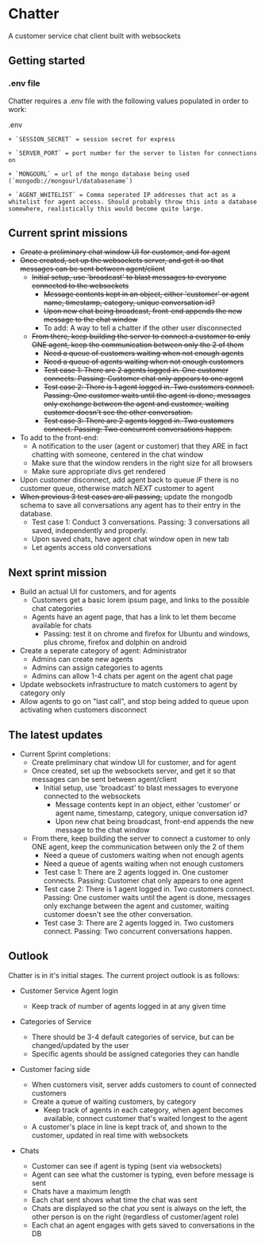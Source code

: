 # Chatter
A customer service chat client built with websockets

## Getting started

### .env file

Chatter requires a .env file with the following values populated in order to work:

.env

    + `SESSION_SECRET` = session secret for express

    + `SERVER_PORT` = port number for the server to listen for connections on

    + `MONGOURL` = url of the mongo database being used (`mongodb://mongourl/databasename`)

    + `AGENT_WHITELIST` = Comma seperated IP addresses that act as a whitelist for agent access. Should probably throw this into a database somewhere, realistically this would become quite large.


## Current sprint missions

+ ~~Create a preliminary chat window UI for customer, and for agent~~
+ ~~Once created, set up the websockets server, and get it so that messages can be sent between agent/client~~
    + ~~Initial setup, use 'broadcast' to blast messages to everyone connected to the websockets~~
        + ~~Message contents kept in an object, either 'customer' or agent name, timestamp, category, unique conversation id?~~
        + ~~Upon new chat being broadcast, front-end appends the new message to the chat window~~
        + To add: A way to tell a chatter if the other user disconnected
    + ~~From there, keep building the server to connect a customer to only ONE agent, keep the communication between only the 2 of them~~
        + ~~Need a queue of customers waiting when not enough agents~~
        + ~~Need a queue of agents waiting when not enough customers~~
        + ~~Test case 1: There are 2 agents logged in. One customer connects. Passing: Customer chat only appears to one agent~~
        + ~~Test case 2: There is 1 agent logged in. Two customers connect. Passing: One customer waits until the agent is done, messages only exchange between the agent and customer, waiting customer doesn't see the other conversation.~~
        + ~~Test case 3: There are 2 agents logged in. Two customers connect. Passing: Two concurrent conversations happen.~~
+ To add to the front-end:
    + A notification to the user (agent or customer) that they ARE in fact chatting with someone, centered in the chat window
    + Make sure that the window renders in the right size for all browsers
    + Make sure appropriate divs get rendered
+ Upon customer disconnect, add agent back to queue _IF_ there is no customer queue, otherwise match _NEXT_ customer to agent
+ ~~When previous 3 test cases are all passing,~~ update the mongodb schema to save all conversations any agent has to their entry in the database.
    + Test case 1: Conduct 3 conversations. Passing: 3 conversations all saved, independently and properly.
    + Upon saved chats, have agent chat window open in new tab
    + Let agents access old conversations

## Next sprint mission

+ Build an actual UI for customers, and for agents
    + Customers get a basic lorem ipsum page, and links to the possible chat categories
    + Agents have an agent page, that has a link to let them become available for chats
        + Passing: test it on chrome and firefox for Ubuntu and windows, plus chrome, firefox and dolphin on android
+ Create a seperate category of agent: Administrator
    + Admins can create new agents
    + Admins can assign categories to agents
    + Admins can allow 1-4 chats per agent on the agent chat page
+ Update websockets infrastructure to match customers to agent by category only
+ Allow agents to go on "last call", and stop being added to queue upon activating when customers disconnect

## The latest updates

+ Current Sprint completions:
    + Create preliminary chat window UI for customer, and for agent
    + Once created, set up the websockets server, and get it so that messages can be sent between agent/client
        + Initial setup, use 'broadcast' to blast messages to everyone connected to the websockets
            + Message contents kept in an object, either 'customer' or agent name, timestamp, category, unique conversation id?
            + Upon new chat being broadcast, front-end appends the new message to the chat window
    + From there, keep building the server to connect a customer to only ONE agent, keep the communication between only the 2 of them
        + Need a queue of customers waiting when not enough agents
        + Need a queue of agents waiting when not enough customers
        + Test case 1: There are 2 agents logged in. One customer connects. Passing: Customer chat only appears to one agent
        + Test case 2: There is 1 agent logged in. Two customers connect. Passing: One customer waits until the agent is done, messages only exchange between the agent and customer, waiting customer doesn't see the other conversation.
        + Test case 3: There are 2 agents logged in. Two customers connect. Passing: Two concurrent conversations happen.

## Outlook

Chatter is in it's initial stages. The current project outlook is as follows:

+ Customer Service Agent login
  + Keep track of number of agents logged in at any given time
  
+ Categories of Service
  + There should be 3-4 default categories of service, but can be changed/updated by the user
  + Specific agents should be assigned categories they can handle
  
+ Customer facing side
  + When customers visit, server adds customers to count of connected customers
  + Create a queue of waiting customers, by category
    + Keep track of agents in each category, when agent becomes available, connect customer that's waited longest to the agent
  + A customer's place in line is kept track of, and shown to the customer, updated in real time with websockets
 
+ Chats
  + Customer can see if agent is typing (sent via websockets)
  + Agent can see what the customer is typing, even before message is sent
  + Chats have a maximum length
  + Each chat sent shows what time the chat was sent
  + Chats are displayed so the chat *you* sent is always on the left, the other person is on the right (regardless of customer/agent  role)
  + Each chat an agent engages with gets saved to conversations in the DB
